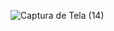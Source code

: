 ![Captura de Tela (14)](https://github.com/Murilo-CS/To-Do-List/assets/70662866/007a300c-a540-4494-af4c-8f30b0ba5311)

